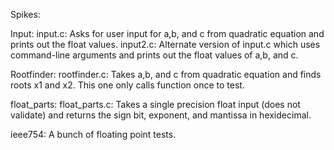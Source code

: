 Spikes:

Input:
input.c: Asks for user input for a,b, and c from quadratic equation and prints out the float values.
input2.c: Alternate version of input.c which uses command-line arguments and prints out the float values of a,b, and c.

Rootfinder:
rootfinder.c: Takes a,b, and c from quadratic equation and finds roots x1 and x2. This one only calls function once to test.

float_parts:
float_parts.c: Takes a single precision float input (does not validate) and returns the sign bit, exponent, and mantissa in hexidecimal.

ieee754:
A bunch of floating point tests.
